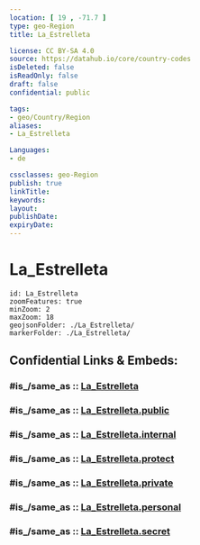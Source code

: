 ```yaml
---
location: [ 19 , -71.7 ] 
type: geo-Region
title: La_Estrelleta

license: CC BY-SA 4.0
source: https://datahub.io/core/country-codes
isDeleted: false
isReadOnly: false
draft: false
confidential: public

tags:
- geo/Country/Region
aliases:
- La_Estrelleta

Languages:
- de

cssclasses: geo-Region
publish: true
linkTitle: 
keywords: 
layout: 
publishDate: 
expiryDate: 
---
```


# La_Estrelleta

```leaflet
id: La_Estrelleta
zoomFeatures: true 
minZoom: 2 
maxZoom: 18
geojsonFolder: ./La_Estrelleta/
markerFolder: ./La_Estrelleta/
```


## Confidential Links & Embeds: 

### #is_/same_as :: [La_Estrelleta](/_Standards/Earth/Continent/America~Caribbean/Dominican_Rep/provinces~Dominican_Rep/La_Estrelleta.md) 

### #is_/same_as :: [La_Estrelleta.public](/_public/Earth/Continent/America~Caribbean/Dominican_Rep/provinces~Dominican_Rep/La_Estrelleta.public.md) 

### #is_/same_as :: [La_Estrelleta.internal](/_internal/Earth/Continent/America~Caribbean/Dominican_Rep/provinces~Dominican_Rep/La_Estrelleta.internal.md) 

### #is_/same_as :: [La_Estrelleta.protect](/_protect/Earth/Continent/America~Caribbean/Dominican_Rep/provinces~Dominican_Rep/La_Estrelleta.protect.md) 

### #is_/same_as :: [La_Estrelleta.private](/_private/Earth/Continent/America~Caribbean/Dominican_Rep/provinces~Dominican_Rep/La_Estrelleta.private.md) 

### #is_/same_as :: [La_Estrelleta.personal](/_personal/Earth/Continent/America~Caribbean/Dominican_Rep/provinces~Dominican_Rep/La_Estrelleta.personal.md) 

### #is_/same_as :: [La_Estrelleta.secret](/_secret/Earth/Continent/America~Caribbean/Dominican_Rep/provinces~Dominican_Rep/La_Estrelleta.secret.md)

